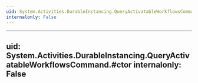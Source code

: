```yaml
---
uid: System.Activities.DurableInstancing.QueryActivatableWorkflowsCommand
internalonly: False
---
```


---
uid: System.Activities.DurableInstancing.QueryActivatableWorkflowsCommand.#ctor
internalonly: False
---
